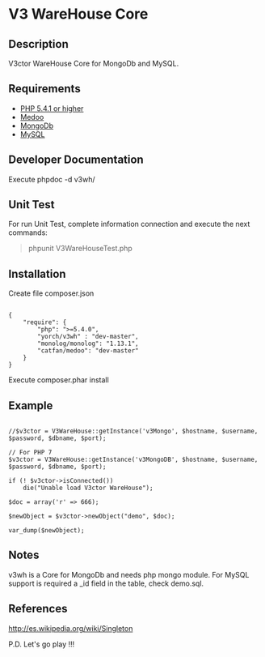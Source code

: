 # V3 WareHouse Core #

## Description ##
V3ctor WareHouse Core for MongoDb and MySQL.

## Requirements ##
* [PHP 5.4.1 or higher](http://www.php.net/)
* [Medoo](http://medoo.in/)
* [MongoDb](https://www.mongodb.com/)
* [MySQL](https://www.mysql.com/)

## Developer Documentation ##
Execute phpdoc -d v3wh/

## Unit Test ##
For run Unit Test, complete information connection and execute the next commands:
> phpunit V3WareHouseTest.php

## Installation ##
Create file composer.json
~~~

{
    "require": {
    	"php": ">=5.4.0",
        "yorch/v3wh" : "dev-master",
        "monolog/monolog": "1.13.1",
        "catfan/medoo": "dev-master"
    }
}

~~~

Execute composer.phar install

## Example ##
~~~

//$v3ctor = V3WareHouse::getInstance('v3Mongo', $hostname, $username, $password, $dbname, $port);

// For PHP 7
$v3ctor = V3WareHouse::getInstance('v3MongoDB', $hostname, $username, $password, $dbname, $port);

if (! $v3ctor->isConnected())
    die("Unable load V3ctor WareHouse");

$doc = array('r' => 666);

$newObject = $v3ctor->newObject("demo", $doc);

var_dump($newObject);

~~~

## Notes ##
v3wh is a Core for MongoDb and needs php mongo module.
For MySQL support is required a _id field in the table, check demo.sql.

## References ##
http://es.wikipedia.org/wiki/Singleton

P.D. Let's go play !!!




